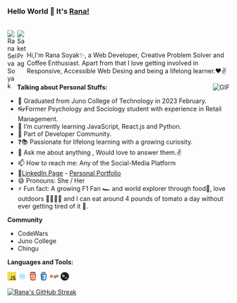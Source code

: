 ### Hello World 👋 It's [Rana!](https://ranasoyakcodes.dev/)

<br/>

<a href="https://www.linkedin.com/in/ranasoyakcodes/">
<img align="left" alt="Rana Selva Soyak" width="22px" src="https://cdn.jsdelivr.net/npm/simple-icons@v3/icons/linkedin.svg" />
</a>
<a href="https://www.instagram.com/ranacodes">
<img align="left" alt="Saket Prag" width="22px" src="https://cdn.jsdelivr.net/npm/simple-icons@v3/icons/instagram.svg" />
</a>
<br />

<br />

Hi,I'm Rana Soyak✨, a Web Developer, Creative Problem Solver and Coffee Enthusiast. Apart from that I love getting involved in Responsive, Accessible Web Desing and being a lifelong learner.❤✌


<img align="right" margin-left=2px alt="GIF" src="https://media.giphy.com/media/fwbZnTftCXVocKzfxR/giphy.gif" />


**Talking about Personal Stuffs:**

- 🔭 Graduated from Juno College of Technology in 2023 February. 
- 👓Former Psychology and Sociology student with experience in Retail Management. 
- 🌱 I’m currently learning JavaScript, React.js and Python.
- 👯 Part of Developer Community.
- ❓📚 Passionate for lifelong learning with a growing curiosity. 
- 💬 Ask me about anything , Would love to answer them.✌
- 📫 How to reach me: Any of the Social-Media Platform 
- 📝[LinkedIn Page](https://www.linkedin.com/in/ranasoyakcodes/) - [Personal Portfolio](https://ranasoyakcodes.dev/)
- 😄 Pronouns: She / Her 
- ⚡ Fun fact: A growing F1 Fan 🏎️ and world explorer through food🍜, love outdoors 🚶🏽‍♀️🍃  and I can eat around 4 pounds of tomato a day without ever getting tired of it 🍅.



**Community**
- CodeWars 
- Juno College 
- Chingu 

**Languages and Tools:**


<code><img height="20" src="https://raw.githubusercontent.com/github/explore/80688e429a7d4ef2fca1e82350fe8e3517d3494d/topics/javascript/javascript.png"></code>
<code><img height="20" src="https://raw.githubusercontent.com/github/explore/80688e429a7d4ef2fca1e82350fe8e3517d3494d/topics/react/react.png"></code>
<code><img height="20" src="https://raw.githubusercontent.com/github/explore/80688e429a7d4ef2fca1e82350fe8e3517d3494d/topics/html/html.png"></code>
<code><img height="20" src="https://raw.githubusercontent.com/github/explore/80688e429a7d4ef2fca1e82350fe8e3517d3494d/topics/css/css.png"></code>
<code><img height="20" src="https://raw.githubusercontent.com/github/explore/80688e429a7d4ef2fca1e82350fe8e3517d3494d/topics/git/git.png"></code>
<code><img height="20" src="https://raw.githubusercontent.com/github/explore/80688e429a7d4ef2fca1e82350fe8e3517d3494d/topics/terminal/terminal.png"></code>

[![Rana's GitHub Streak](https://github-readme-streak-stats.herokuapp.com?user=rselvasoyak&theme=monokai)](https://git.io/streak-stats)
